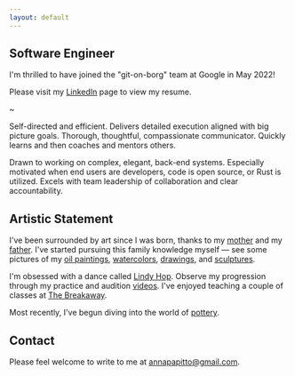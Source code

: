 ```yaml
---
layout: default
---
```


<h2>Software Engineer</h2>

<p>
I'm thrilled to have joined the "git-on-borg" team at Google in May 2022!
</p>

<p>
Please visit my <a href="https://www.linkedin.com/in/anna-papitto/">LinkedIn</a> page to view my resume.
</p>

<p>~</p>

<p>
Self-directed and efficient. Delivers detailed execution aligned with big picture goals. Thorough, thoughtful, compassionate communicator. Quickly learns and then coaches and mentors others.
</p>

<p>
Drawn to working on complex, elegant, back-end systems. Especially motivated when end users are developers, code is open source, or Rust is utilized. Excels with team leadership of collaboration and clear accountability.
</p>

<h2>Artistic Statement</h2>

<p>
I've been surrounded by art since I was born, thanks to my
<a href="https://www.instagram.com/amei.art.gallery/"> mother</a> and my
<a href="https://www.instagram.com/brucepapittosculptor/">father</a>.
I've started pursuing this family knowledge myself — see some pictures of my
<a href="/oil">oil paintings</a>, <a href="/watercolor">watercolors</a>,
<a href="/drawing">drawings</a>, and <a href="/sculpture">sculptures</a>.
</p>

<p>
I'm obsessed with a dance called <a href="https://en.wikipedia.org/wiki/Lindy_Hop">Lindy Hop</a>.
Observe my progression through my practice and audition <a href=
"https://www.youtube.com/playlist?list=PLleMhVsxATAS5iZEDKibwG61kd76IkB3M">videos</a>.
I've enjoyed teaching a couple of classes at <a href="https://www.breakawayswing.com/">The Breakaway</a>.
</p>

<p>
Most recently, I've begun diving into the world of <a href="pottery">pottery</a>.
</p>

<h2>Contact</h2>

<p>
Please feel welcome to write to me at
<a href="mailto:annapapitto@gmail.com">annapapitto@gmail.com</a>.
</p>

